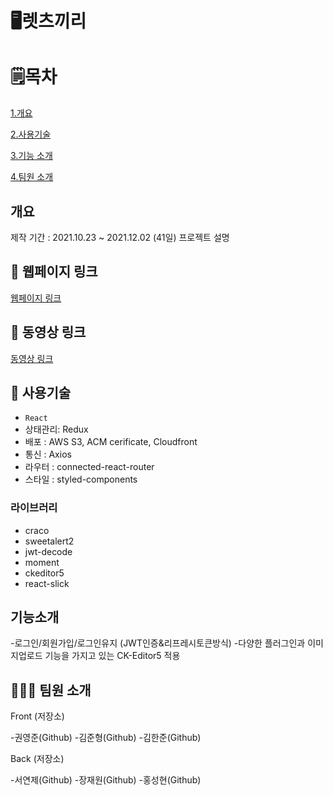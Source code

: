 # 🖥렛츠끼리


# 🗒목차

[1.개요](#개요)

[2.사용기술](#사용기술)

[3.기능 소개](#기능-소개)

[4.팀원 소개](#팀원-소개)

## 개요
제작 기간 : 2021.10.23 ~ 2021.12.02 (41일)
프로젝트 설명

## 🔗 웹페이지 링크
[웹페이지 링크](https://letskkirri.com/)

## 🔗 동영상 링크
[동영상 링크](https://youtu.be/YNJTVbOcyKs)

## 🔨 사용기술
* `React`
* 상태관리: Redux
* 배포 : AWS S3, ACM cerificate, Cloudfront
* 통신 : Axios
* 라우터 : connected-react-router
* 스타일 : styled-components

### 라이브러리
- craco
- sweetalert2
- jwt-decode
- moment
- ckeditor5
- react-slick

## 기능소개

-로그인/회원가입/로그인유지 (JWT인증&리프레시토큰방식)
-다양한 플러그인과 이미지업로드 기능을 가지고 있는 CK-Editor5 적용


## 👨‍👨‍👦 팀원 소개

Front (저장소)

-권영준(Github)
-김준형(Github)
-김한준(Github)

Back (저장소)

-서연제(Github)
-장재원(Github)
-홍성현(Github)



